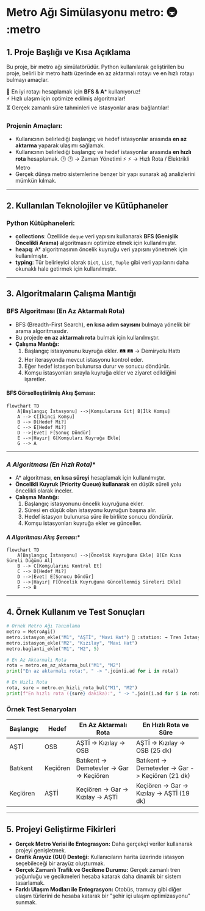 # Metro Ağı Simülasyonu metro: 🚇 :metro

## 1. Proje Başlığı ve Kısa Açıklama

Bu proje, bir metro ağı simülatörüdür. Python kullanılarak geliştirilen bu proje, belirli bir metro hattı üzerinde en az aktarmalı rotayı ve en hızlı rotayı bulmayı amaçlar. 

📍 En iyi rotayı hesaplamak için **BFS & A*** kullanıyoruz!  
⚡ Hızlı ulaşım için optimize edilmiş algoritmalar!  
⏳ Gerçek zamanlı süre tahminleri ve istasyonlar arası bağlantılar!  

### **Projenin Amaçları:**

- Kullanıcının belirlediği başlangıç ve hedef istasyonlar arasında **en az aktarma** yaparak ulaşımı sağlamak.
- Kullanıcının belirlediği başlangıç ve hedef istasyonlar arasında **en hızlı rota** hesaplamak. 🕒 :clock3: → Zaman Yönetimi ⚡ :zap: → Hızlı Rota / Elektrikli Metro
- Gerçek dünya metro sistemlerine benzer bir yapı sunarak ağ analizlerini mümkün kılmak.

---

## 2. Kullanılan Teknolojiler ve Kütüphaneler

### **Python Kütüphaneleri:**

- **collections**: Özellikle `deque` veri yapısını kullanarak **BFS (Genişlik Öncelikli Arama)** algoritmasını optimize etmek için kullanılmıştır.
- **heapq**: A* algoritmasının öncelik kuyruğu veri yapısını yönetmek için kullanılmıştır.
- **typing**: Tür belirleyici olarak `Dict`, `List`, `Tuple` gibi veri yapılarını daha okunaklı hale getirmek için kullanılmıştır.

---

## 3. Algoritmaların Çalışma Mantığı

### **BFS Algoritması (En Az Aktarmalı Rota)**

- BFS (Breadth-First Search), **en kısa adım sayısını** bulmaya yönelik bir arama algoritmasıdır.
- Bu projede **en az aktarmalı rota** bulmak için kullanılmıştır.
- **Çalışma Mantığı:**
  1. Başlangıç istasyonunu kuyruğa ekler. 🛤 :railway_track: → Demiryolu Hattı
  2. Her iterasyonda mevcut istasyonu kontrol eder.
  3. Eğer hedef istasyon bulunursa durur ve sonucu döndürür.
  4. Komşu istasyonları sırayla kuyruğa ekler ve ziyaret edildiğini işaretler.

#### **BFS Görselleştirilmiş Akış Şeması:**

```mermaid
flowchart TD
    A[Başlangıç İstasyonu] -->|Komşularına Git| B[İlk Komşu]
    A --> C[İkinci Komşu]
    B --> D[Hedef Mi?]
    C --> E[Hedef Mi?]
    D -->|Evet| F[Sonuç Döndür]
    E -->|Hayır| G[Komşuları Kuyruğa Ekle]
    G --> A
```

---

### **A* Algoritması (En Hızlı Rota)**

- A* algoritması, **en kısa süreyi** hesaplamak için kullanılmıştır.
- **Öncelikli Kuyruk (Priority Queue) kullanarak** en düşük süreli yolu öncelikli olarak inceler.
- **Çalışma Mantığı:**
  1. Başlangıç istasyonunu öncelik kuyruğuna ekler.
  2. Süresi en düşük olan istasyonu kuyruğun başına alır.
  3. Hedef istasyon bulunursa süre ile birlikte sonucu döndürür.
  4. Komşu istasyonları kuyruğa ekler ve günceller.

#### **A* Algoritması Akış Şeması:**

```mermaid
flowchart TD
    A[Başlangıç İstasyonu] -->|Öncelik Kuyruğuna Ekle| B[En Kısa Süreli Düğümü Al]
    B --> C[Komşularını Kontrol Et]
    C --> D[Hedef Mi?]
    D -->|Evet| E[Sonucu Döndür]
    D -->|Hayır| F[Öncelik Kuyruğuna Güncellenmiş Süreleri Ekle]
    F --> B
```

---

## 4. Örnek Kullanım ve Test Sonuçları

```python
# Örnek Metro Ağı Tanımlama
metro = MetroAgi()
metro.istasyon_ekle("M1", "AŞTİ", "Mavi Hat") 🚉 :station: → Tren İstasyonu
metro.istasyon_ekle("M2", "Kızılay", "Mavi Hat")  
metro.baglanti_ekle("M1", "M2", 5)

# En Az Aktarmalı Rota
rota = metro.en_az_aktarma_bul("M1", "M2")
print("En az aktarmalı rota:", " -> ".join(i.ad for i in rota))

# En Hızlı Rota
rota, sure = metro.en_hizli_rota_bul("M1", "M2")
print(f"En hızlı rota ({sure} dakika):", " -> ".join(i.ad for i in rota))
```

### **Örnek Test Senaryoları**

| Başlangıç | Hedef    | En Az Aktarmalı Rota                      | En Hızlı Rota ve Süre                             |
| --------- | -------- | ----------------------------------------- | ------------------------------------------------- |
| AŞTİ      | OSB      | AŞTİ -> Kızılay -> OSB                    | AŞTİ -> Kızılay -> OSB (25 dk)                    |
| Batıkent  | Keçiören | Batıkent -> Demetevler -> Gar -> Keçiören | Batıkent -> Demetevler -> Gar -> Keçiören (21 dk) |
| Keçiören  | AŞTİ     | Keçiören -> Gar -> Kızılay -> AŞTİ        | Keçiören -> Gar -> Kızılay -> AŞTİ (19 dk)        |

---

## 5. Projeyi Geliştirme Fikirleri

- **Gerçek Metro Verisi ile Entegrasyon:** Daha gerçekçi veriler kullanarak projeyi genişletmek.
- **Grafik Arayüz (GUI) Desteği:** Kullanıcıların harita üzerinde istasyon seçebileceği bir arayüz oluşturmak.
- **Gerçek Zamanlı Trafik ve Gecikme Durumu:** Gerçek zamanlı tren yoğunluğu ve gecikmeleri hesaba katarak daha dinamik bir sistem tasarlamak.
- **Farklı Ulaşım Modları ile Entegrasyon:** Otobüs, tramvay gibi diğer ulaşım türlerini de hesaba katarak bir "şehir içi ulaşım optimizasyonu" sunmak.
